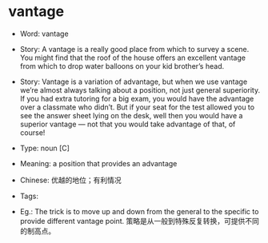 # vantage

- Word: vantage
- Story: A vantage is a really good place from which to survey a scene. You might find that the roof of the house offers an excellent vantage from which to drop water balloons on your kid brother’s head.
- Story: Vantage is a variation of advantage, but when we use vantage we’re almost always talking about a position, not just general superiority. If you had extra tutoring for a big exam, you would have the advantage over a classmate who didn’t. But if your seat for the test allowed you to see the answer sheet lying on the desk, well then you would have a superior vantage — not that you would take advantage of that, of course!

- Type: noun [C]
- Meaning: a position that provides an advantage
- Chinese: 优越的地位；有利情况
- Tags: 
- Eg.: The trick is to move up and down from the general to the specific to provide different vantage point. 策略是从一般到特殊反复转换，可提供不同的制高点。

